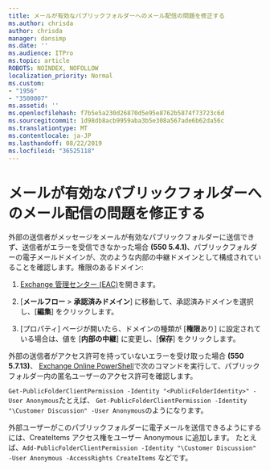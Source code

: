 ```yaml
---
title: メールが有効なパブリックフォルダーへのメール配信の問題を修正する
ms.author: chrisda
author: chrisda
manager: dansimp
ms.date: ''
ms.audience: ITPro
ms.topic: article
ROBOTS: NOINDEX, NOFOLLOW
localization_priority: Normal
ms.custom:
- "1956"
- "3500007"
ms.assetid: ''
ms.openlocfilehash: f7b5e5a230d26870d5e95e8762b5874f73723c6d
ms.sourcegitcommit: 1d98db8acb9959aba3b5e308a567ade6b62da56c
ms.translationtype: MT
ms.contentlocale: ja-JP
ms.lasthandoff: 08/22/2019
ms.locfileid: "36525118"
---
```

# <a name="fix-email-delivery-issues-to-mail-enabled-public-folders"></a>メールが有効なパブリックフォルダーへのメール配信の問題を修正する

外部の送信者がメッセージをメールが有効なパブリックフォルダーに送信できず、送信者がエラーを受信できなかった場合 **(550 5.4.1)**、パブリックフォルダーの電子メールドメインが、次のような内部の中継ドメインとして構成されていることを確認します。権限のあるドメイン:

1. [Exchange 管理センター (EAC)](https://docs.microsoft.com/Exchange/exchange-admin-center)を開きます。

2. [**メールフロー** \> **承認済みドメイン**] に移動して、承認済みドメインを選択し、[**編集**] をクリックします。

3. [プロパティ] ページが開いたら、ドメインの種類が [**権限**あり] に設定されている場合は、値を [**内部の中継**] に変更し、[**保存**] をクリックします。

外部の送信者がアクセス許可を持っていないエラーを受け取った場合 **(550 5.7.13)**、 [Exchange Online PowerShell](https://docs.microsoft.com/powershell/exchange/exchange-online/connect-to-exchange-online-powershell/connect-to-exchange-online-powershell)で次のコマンドを実行して、パブリックフォルダー内の匿名ユーザーのアクセス許可を確認します。

`Get-PublicFolderClientPermission -Identity "<PublicFolderIdentity>" -User Anonymous`たとえば、 `Get-PublicFolderClientPermission -Identity "\Customer Discussion" -User Anonymous`のようになります。

外部ユーザーがこのパブリックフォルダーに電子メールを送信できるようにするには、CreateItems アクセス権をユーザー Anonymous に追加します。 たとえば、`Add-PublicFolderClientPermission -Identity "\Customer Discussion" -User Anonymous -AccessRights CreateItems` などです。
